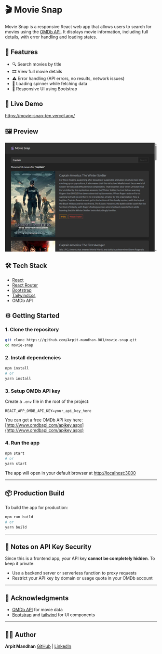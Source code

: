 
# 🎬 Movie Snap

Movie Snap is a responsive React web app that allows users to search for movies using the [OMDb API](http://www.omdbapi.com/). It displays movie information, including full details, with error handling and loading states.



## 🚀 Features

* 🔍 Search movies by title
* 🎞 View full movie details
* ⚠ Error handling (API errors, no results, network issues)
* 🔄 Loading spinner while fetching data
* 📱 Responsive UI using Bootstrap

## 🧪 Live Demo
https://movie-snap-ten.vercel.app/

## 🖼 Preview

![Movie Snap Preview](./public/MovieSnap.png)


## 🛠 Tech Stack

* [React](https://reactjs.org/)
* [React Router](https://reactrouter.com/)
* [Bootstrap](https://getbootstrap.com/)
* [Tailwindcss](https://tailwindcss.com/)
* OMDb API



## ⚙️ Getting Started

### 1. Clone the repository

```bash
git clone https://github.com/Arpit-mandhan-001/movie-snap.git
cd movie-snap
```

### 2. Install dependencies

```bash
npm install
# or
yarn install
```

### 3. Setup OMDb API key

Create a `.env` file in the root of the project:

```
REACT_APP_OMDB_API_KEY=your_api_key_here
```

You can get a free OMDb API key here: [http://www.omdbapi.com/apikey.aspx](http://www.omdbapi.com/apikey.aspx)

### 4. Run the app

```bash
npm start
# or
yarn start
```

The app will open in your default browser at [http://localhost:3000](http://localhost:3000)

---

## 📦 Production Build

To build the app for production:

```bash
npm run build
# or
yarn build
```

---

## 🔐 Notes on API Key Security

Since this is a frontend app, your API key **cannot be completely hidden**. To keep it private:

* Use a backend server or serverless function to proxy requests
* Restrict your API key by domain or usage quota in your OMDb account

---



## 🙌 Acknowledgments

* [OMDb API](http://www.omdbapi.com/) for movie data
* [Bootstrap]() and [tailwind](https://getbootstrap.com/) for UI components

---

## 🧑‍💻 Author

**Arpit Mandhan**
[GitHub](https://github.com/Arpit-mandhan-001) | [LinkedIn](https://www.linkedin.com/in/arpit-mandhan-21374b367/)

